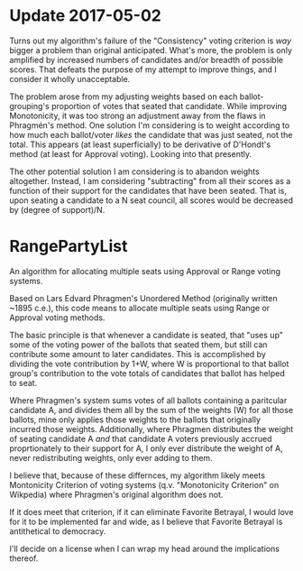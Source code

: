 # Update 2017-05-02

Turns out my algorithm's failure of the "Consistency" voting criterion is *way* bigger a problem than original anticipated.  What's more, the problem is only amplified by increased numbers of candidates and/or breadth of possible scores.  That defeats the purpose of my attempt to improve things, and I consider it wholly unacceptable.

The problem arose from my adjusting weights based on each ballot-grouping's proportion of votes that seated that candidate.  While improving Monotonicity, it was too strong an adjustment away from the flaws in Phragmén's method.  One solution I'm considering is to weight according to how much each ballot/voter *likes* the candidate that was just seated, not the total.  This appears (at least superficially) to be derivative of D'Hondt's method (at least for Approval voting).  Looking into that presently.

The other potential solution I am considering is to abandon weights altogether.  Instead, I am considering "subtracting" from all their scores as a function of their support for the candidates that have been seated.  That is, upon seating a candidate to a N seat council, all scores would be decreased by (degree of support)/N.




# RangePartyList
An algorithm for allocating multiple seats using Approval or Range voting systems.

Based on Lars Edvard Phragmen's Unordered Method (originally written ~1895 c.e.), this code means to allocate multiple seats using Range or Approval voting methods.

The basic principle is that whenever a candidate is seated, that "uses up" some of the voting power of the ballots that seated them, but still can contribute some amount to later candidates.  This is accomplished by dividing the vote contribution by 1+W, where W is proportional to that ballot group's contribution to the vote totals of candidates that ballot has helped to seat.

Where Phragmen's system sums votes of all ballots containing a paritcular candidate A, and divides them all by the sum of the weights (W) for all those ballots, mine only applies those weights to the ballots that originally incurred those weights.  Additionally, where Phragmen distributes the weight of seating candidate A *and* that candidate A voters previously accrued proprtionately to their support for A, I only ever distribute the weight of A, never redistributing weights, only ever adding to them.

I believe that, because of these differnces, my algorithm likely meets Montonicity Criterion of voting systems (q.v. "Monotonicity Criterion" on Wikpedia) where Phragmen's original algorithm does not.

If it does meet that criterion, if it can eliminate Favorite Betrayal, I would love for it to be implemented far and wide, as I believe that Favorite Betrayal is antithetical to democracy.

I'll decide on a license when I can wrap my head around the implications thereof.


